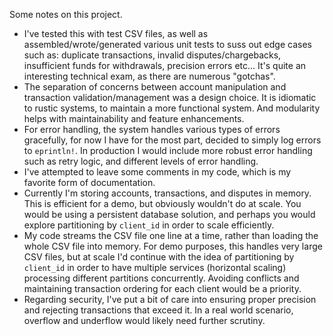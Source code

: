 Some notes on this project.

- I've tested this with test CSV files, as well as assembled/wrote/generated various unit tests to suss out edge cases such as: duplicate transactions, invalid disputes/chargebacks, insufficient funds for withdrawals, precision errors etc... It's quite an interesting technical exam, as there are numerous "gotchas".
- The separation of concerns between account manipulation and transaction validation/management was a design choice. It is idiomatic to rustic systems, to maintain a more functional system. And modularity helps with maintainability and feature enhancements.
- For error handling, the system handles various types of errors gracefully, for now I have for the most part, decided to simply log errors to `eprintln!`. In production I would include more robust error handling such as retry logic, and different levels of error handling.
- I've attempted to leave some comments in my code, which is my favorite form of documentation.
- Currently I'm storing accounts, transactions, and disputes in memory. This is efficient for a demo, but obviously wouldn't do at scale. You would be using a persistent database solution, and perhaps you would explore partitioning by `client_id` in order to scale efficiently.
- My code streams the CSV file one line at a time, rather than loading the whole CSV file into memory. For demo purposes, this handles very large CSV files, but at scale I'd continue with the idea of partitioning by `client_id` in order to have multiple services (horizontal scaling) processing different partitions concurrently. Avoiding conflicts and maintaining transaction ordering for each client would be a priority.
- Regarding security, I've put a bit of care into ensuring proper precision and rejecting transactions that exceed it. In a real world scenario, overflow and underflow would likely need further scrutiny.
